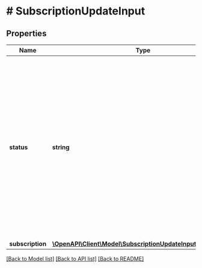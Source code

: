 # # SubscriptionUpdateInput

## Properties

Name | Type | Description | Notes
------------ | ------------- | ------------- | -------------
**status** | **string** | If the field is not defined and multiple &#x60;active&#x60; and &#x60;pending&#x60; subscriptions exists, Lago will update the &#x60;active&#x60; subscription. However, if you wish to update a &#x60;pending&#x60; subscription, please ensure that you include the &#x60;status&#x60; attribute with the &#x60;pending&#x60; value in your request body. | [optional]
**subscription** | [**\OpenAPI\Client\Model\SubscriptionUpdateInputSubscription**](SubscriptionUpdateInputSubscription.md) |  |

[[Back to Model list]](../../README.md#models) [[Back to API list]](../../README.md#endpoints) [[Back to README]](../../README.md)
